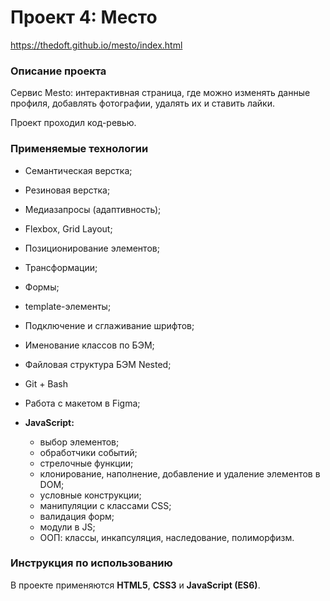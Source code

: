 # Проект 4: Место

https://thedoft.github.io/mesto/index.html

### Описание проекта

Сервис Mesto: интерактивная страница, где можно изменять данные профиля, добавлять фотографии, удалять их и ставить лайки.

Проект проходил код-ревью.

### Применяемые технологии

* Семантическая верстка;
* Резиновая верстка;
* Медиазапросы (адаптивность);
* Flexbox, Grid Layout;
* Позиционирование элементов;
* Трансформации;
* Формы;
* template-элементы;
* Подключение и сглаживание шрифтов;
* Именование классов по БЭМ;
* Файловая структура БЭМ Nested;
* Git + Bash
* Работа с макетом в Figma;

* __JavaScript:__
  * выбор элементов;
  * обработчики событий;
  * стрелочные функции;
  * клонирование, наполнение, добавление и удаление элементов в DOM;
  * условные конструкции;
  * манипуляции с классами CSS;
  * валидация форм;
  * модули в JS;
  * ООП: классы, инкапсуляция, наследование, полиморфизм.

### Инструкция по использованию

В проекте применяются __HTML5__, __CSS3__ и __JavaScript (ES6)__.
